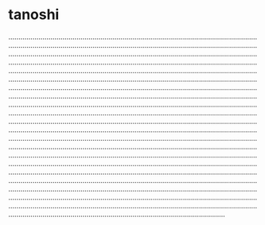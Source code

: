 # tanoshi

........................................................................................................................................................................................................................................................................................................................................................................................................................................................................................................................................................................................................................................................................................................................................................................................................................................................................................................................................................................................................................................................................................................................................................................................................................................................................................................................................................................................................................................................................................................................................................................................................................................................................................................................................................................................................................................................................................................................................................................................................................................................................................................................................................................................................................................................................................................................................................................................................................................................................................................................................................................................................................................................................................................................................................................................................................